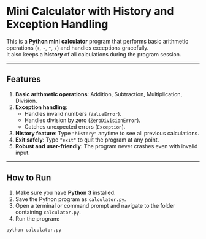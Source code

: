 # Mini Calculator with History and Exception Handling

This is a **Python mini calculator** program that performs basic arithmetic operations (`+`, `-`, `*`, `/`) and handles exceptions gracefully.  
It also keeps a **history** of all calculations during the program session.

---

## Features

1. **Basic arithmetic operations**: Addition, Subtraction, Multiplication, Division.
2. **Exception handling**:
   - Handles invalid numbers (`ValueError`).
   - Handles division by zero (`ZeroDivisionError`).
   - Catches unexpected errors (`Exception`).
3. **History feature**: Type `"history"` anytime to see all previous calculations.
4. **Exit safely**: Type `"exit"` to quit the program at any point.
5. **Robust and user-friendly**: The program never crashes even with invalid input.

---

## How to Run

1. Make sure you have **Python 3** installed.
2. Save the Python program as `calculator.py`.
3. Open a terminal or command prompt and navigate to the folder containing `calculator.py`.
4. Run the program:

```bash
python calculator.py
